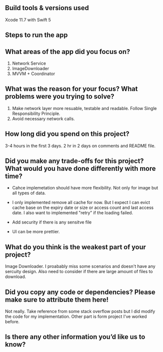 
## Build tools & versions used
Xcode 11.7 with Swift 5

## Steps to run the app

## What areas of the app did you focus on?
1. Network Service 
2. ImageDownloader 
3. MVVM + Coordinator 

## What was the reason for your focus? What problems were you trying to solve?
1. Make network layer more resuable, testable and readable. Follow Single Responsibility Principle. 
2. Avoid necessary network calls. 

## How long did you spend on this project?
3-4 hours in the first 3 days. 2 hr in 2 days on comments and README file. 

## Did you make any trade-offs for this project? What would you have done differently with more time?
- Cahce implemetation should have more flexibility. Not only for image but all types of data.
- I only implemented remove all cache for now. But I expect I can evict cache base on the expiry date or size or access count and last access date. I also want to implemented "retry"  if the loading failed. 
- Add security if there is any sensitve file  

- UI can be more prettier. 

## What do you think is the weakest part of your project?
Image Downloader. I proabably miss some scenarios and doesn't have any sercuity design.  Also need to consider if there are large amount of files to download. 


## Did you copy any code or dependencies? Please make sure to attribute them here!
Not really. Take reference from some stack overflow posts but I did modify the code for my implementation. Other part is form project I've worked before. 

## Is there any other information you’d like us to know?
